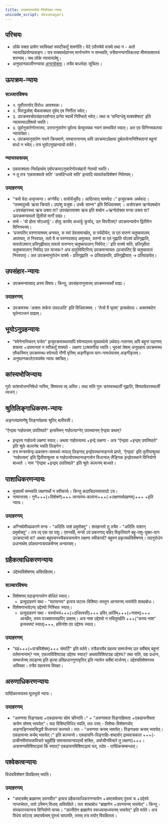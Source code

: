 ```yaml
---
title: वाक्यतात्पर्यार्थ-निर्णायका-न्यायः
unicode_script: devanagari
---
```


## परिचयः
- लोके वक्ता प्रायेण स्वविवक्षां स्पष्टीकर्तुं शक्नोति। वेदे ऽपौरुषेये वाक्ये तथा न - अतो न्यायादिप्रयोगप्रसङ्गः। यत्र वाक्यार्थज्ञानम् मार्गान्तरेण न सम्भवति, तत्रैवानन्यगतिकतया मीमांसाशास्त्रं शरण्यम्। यथ लोके न्यायायलेषु।
- अनुष्ठानकालीनन्याया [अन्यत्रोक्ताः](../../anuShThAna-nyAyaH/)। तत्रैव बाधभेदाः सूचिताः।

## ऊपक्रम-न्यायः
### सञ्जारविषयः
- १. पूर्वोत्तरयोर् विरोधः आवश्यकः। 
- २. विरुद्धयोश् चैकवाक्यता पूर्वम् एव निर्णीता भवेत्। 
- ३. उपक्रमश्चोपसंहारदर्शनात् प्रागेव स्वार्थे निश्चितो भवेत्। तथा च ‘सन्दिग्धेषु वाक्यशेषात्' इति न्यायस्याऽविषयो भवति। 
- ४. पूर्वानुसारेणोत्तरस्य, उत्तरानुसारेण पूर्वस्य चेत्युभयथा नयनं सम्भावितं स्यात्। अत एव विनिगमकतया न्यायापेक्षा।
- ५. उपक्रमानुसारेण नयने क्रियमाणे, पश्चात्तनानाम् अपि उपक्रमाऽपेक्षया दुर्बलत्वेनानिश्चितानां बहूनां बाधो न भवेत्। तत्र भूयोऽनुग्रहन्यायो वर्तते।

### न्यायस्वरूपम्
- एकवाक्यता-निर्वाहार्थम् एवोपक्रमाऽनुसारेणोपसंहारो नेतव्यो भवति।
- न तु तत्र ‘एकवाक्यत्वे सति’ ‘असंदिग्धत्वे सति' इत्यादि व्यावर्तकविशेषणं निवेश्यम्। 

### उदाहरणम्
- "त्रयो वेदा असृज्यन्त। अग्नेर्वेदः। वायोर्यजुर्वेदः। आदित्यात् सामवेदः।” इत्युपक्रमः अर्थवादः। “तस्मादुच्चैः ऋचा क्रियते। उपांशु यजुषा। उच्चैः साम्ना” इति विधिवाक्यम् । अत्रोपक्रम ऋग्वेदषब्देन +उपसंहारस्था ऋच उक्ता वा? उपसंहारवाक्य ऋच इति शब्देन +ऋग्वेदोक्ता मन्त्रा उक्ता वा? ऊपक्रमन्यायतो द्वितीयो मार्गो ग्राह्यः।
- सत्त्रे - 'यो होता सोऽध्वर्युः'। होतुः कार्यम् अध्वर्युः कुर्याद्, उत विपरीतम्? उपक्रमन्यायेन द्वितीयेन विनिगमनम्।
- 'प्रजापतिर् वरुणायाश्वम् अनयत्, स स्वां देवतामार्च्छत्, स पर्यदीर्यत, स एतं वारुणं चतुष्कपालम् अपश्यत्, तं निरवपत्, ततो वै स वरुणपाशाद् अमुच्यत, वरुणो वा एतं गृह्णाति योऽश्वं प्रतिगृह्णाति, यावतोऽश्वान् प्रतिगृह्णीयात् तावतो वारुणान् चतुष्कपालान् निर्वपेत्।' इति वाक्ये सति, प्रतिगृहीता चतुष्कपालान् निर्वपेद् उत याजकः? अत्र दातुरेवेष्टिरित्य् उपक्रमन्यायतः (प्रजापतिर् हि चतुष्कपालं निरवपत्)। अत उपक्रमानुरोधेन वाक्ये - प्रतिगृह्णाति → प्रतिग्राहयति, प्रतिगृह्णीयात् → प्रतिग्राहयेत्। 

## उपसंहार-न्यायः
- उपक्रमन्यायवद् अस्य विषयः। किन्तु, उपसंहारानुसारम् उपक्रमस्यार्थो ग्राह्यः।

### उदाहरणम्
- उपक्रमस्थः ‘अक्ताः शर्करा उपदधाति' इति विधिवाक्यम् । 'तेजो वै घृतम्' इत्यर्थवादः। अक्तश्बदेन घृतेनाञ्जनं ग्राह्यम्।

## भूयोऽनुग्रहन्यायः
- “श्येनेनाभिचरन् यजेत” इत्युपक्रमस्थस्यापि श्येनपदस्य मुख्यार्थत्वे ऽर्थवाद-गतानाम् अपि बहूनां पदानाम् शक्त्या +उपमानतां न स्वीकर्तुं शक्यते - लक्षणा ऽऽश्रयणीया भवति। भूयसां तेषाम् अनुग्रहाय उपक्रमस्थ एवैकस्मिन् उपक्रमस्थ-श्येनपदे गौणी वृत्तिम् अङ्गीकृत्य याग-नामधेयत्वम् अङ्गीकृतम्।
- अनुष्ठानकालेऽप्ययमेव न्यायः क्वचित्।

## कांस्यभोजिन्यायः
गुरोः कांशभोजननिषेधो नास्ति, शिष्यस्य त्व् अस्ति। तथा सति गुरुः कांस्यस्थालीं गृह्णाति, शिष्यायेतरस्थालीं त्यजन्।

## श्रुतिलिङ्गाधिकरण-न्यायः
अङ्गत्वप्रमाणेषु लिङ्गापेक्षया श्रुतिर् बलीयसी।

"ऐन्द्र्या गार्हपत्यम् उपतिष्ठते" इत्यस्मिन् गार्हपत्याग्नेर् उपस्थानम् ऐन्द्र्या कथम्? 
- इन्द्रस्य गार्हपत्ये लक्षणा स्यात्। अथवा गार्हपत्यस्य +इन्द्रे लक्षणा - अत्र "ऐन्द्र्या +इन्द्रम् उपतिष्ठते" इति श्रुतेः कल्पनेव भवति लिङ्गेन। 
- तत्र मन्त्रस्येन्द्र-प्रकाशन-सामर्थ्य-रूपाल् लिङ्गाद् इन्द्रोपस्थानाङ्गत्वे प्राप्ते, 'ऐन्द्र्या' इति तृतीयाश्रुत्या ‘गार्हपत्यम्' इति द्वितीयाश्रुत्या च गार्हपत्योपस्थानाङ्गत्वेन विधानाल् लैङ्गिक इन्द्रोपस्थाने विनियोगो बाध्यते । नाम "ऐन्द्र्या +इन्द्रम् उपतिष्ठते" इति श्रुतेः कल्पनम् बाध्यते।

## पाशाधिकरणन्यायः
- मुख्यार्थे सम्भवति लक्षणार्थो न स्वीकार्यः। किन्तु कदाचिदस्यापवादो ऽत्र।
- नामान्तरम् - गुणे+++(=विशेषणे)+++ त्वन्याय्य-कल्पना+++(→लक्षणार्थग्रहणम्)+++ +इति न्यायः। 

### उदाहरणम्
- अग्निषोमीयप्रकरणे मन्त्रः - "अदितिः पाशं प्रमुमोक्तु"। शाखान्तरे तु तत्रैव - "अदितिः पाशान् प्रमुमोक्तु"। तत्र त्व् एक एव पशुः। एवन्तर्हि, मन्त्रो ऽयं प्रकरणाद् बहिर् विकृतियागे बहु-पशु-युक्त-याग उत्क्रष्टव्यो वा? अथवा बहुवचनस्यैकवचनत्वेन लक्षणा स्वीकार्या? बहुवनं प्रकृत्यर्थविशेषणम्। तदनुरोधेन प्रधानार्थम् उपेक्ष्यान्यत्रापकर्षणम् अन्याय्यम्।  
 
## ग्रहैकत्वाधिकरणन्यायः
- उद्देश्यविशेषणम् अविवक्षितम्। 

### सञ्चारविषयः
- विशेषणम् पदाङ्गान्तरेण बोधितं स्यात्।
  - प्रत्युदाहरणं यथा - "घटमानय" इत्यत्र घटत्व-विशिष्ट-वस्तुन आनयनम् भावयेति शाब्दबोधः।
- विशेषणाभावेऽप्य् उद्देश्यो निश्चितः स्यात्। 
  - प्रत्युदाहरणं यथा - यस्योभयं+++(=दधिपयसी)+++ हविर् आर्तिम्+++(=नाशम्)+++ आर्च्छेत्, तस्य पञ्चशारावहविर् उक्तम्। अत्र नाश उद्देश्यो न भवितुमर्हति +++("कस्य नाश" इत्यस्पष्टं स्यात्)+++, हविर्नाश एव उद्देश्यः स्यात्।

### उदाहरणम् 
- "ग्रहं+++(=पात्रविशेषम्)+++ संमार्टि" इति वर्तते। तत्रैकस्यैव ग्रहस्य सम्मर्जनम् उत सर्वेषाम् बहूनां वर्तमानानाम्? नाम, एकत्वविशिष्टग्रह उद्देश्यः स्यात्? अथवाविशिष्टग्रह उद्देश्यः? तथा सति, ग्रहः प्रधानः, सम्मार्जनम् तदङ्गम् इति कृत्वा प्रतिप्रधानगुणावृत्तिर् इति न्यायेन सर्वेषां मार्जनम्। उद्देश्यविशेषणस्य अविवक्षा। तत्रैव ग्रहत्वस्य विवक्षा। 

## अरुणाधिकरणन्यायः  
पार्ष्ठिकान्वयस्य मूलभूतो न्यायः।

### उदाहरणम्
- "अरुणया पिङ्गाक्ष्या +एकहायन्या सोमं क्रीणाति।" = "अरुणामता पिङ्गाक्षिमता +एकहायनीमता क्रयेण सोमम् भावयेत्"। यदा विशिष्टविधिर् भवति, ततः परम् - विशेष्य-विशेषणयोर् अङ्गाङ्गिभावसिद्ध्यै विध्यन्तरं कल्प्यते। ततः - "अरुणया क्रयम् भावयेत्। पिङ्गाक्ष्या क्रयम् भावयेत्। एकहायन्या कर्यम् भावयेत्।" इति कल्प्यन्ते। एकहायनि-पिङ्गाक्षि-शब्दयोर् द्रव्यवाचकता +++(- प्राचीनमीमांसकविचारे बहुव्रीहि समासस्यान्यपदार्थे शक्तिः, अर्वाचीनविचारे तु लक्षणा)+++। अत्रारुण्यविशिष्टद्रव्यं किं स्यात्? एकहायनविशिष्टद्रव्यं यत्, तदेव - पार्ष्ठिकसम्बन्धात्। 

## पश्वेकत्वन्यायः
विधेयविशेषणं विवक्षितम् भवति।

### उदाहरणम्
- "अष्टवर्षम् ब्राह्मणम् उपनयीत" इत्यत्र ग्रहैकत्वाधिकरणन्यायेन +अष्टवर्षत्वम् पुंस्त्वं च +उद्देश्ये नान्तर्भवतः, ततो ऽस्मिन् विधाव् अविवक्षिते। ततः शाब्दबोध "ब्राह्मणेन +उपनयनम् भावयेत्"। किन्तु - संस्कारस्यान्यत्र विनियोगो वाच्यः। "उपनीतेन ब्राह्मणेन स्वाध्यायाध्ययनम् भावयेत्" इति वर्तते। अत्र विधेय कोटाव् अष्टवर्षत्वम् पुंस्त्वं चापतति, ततस् तत्र तयोर् विवक्षितता।
